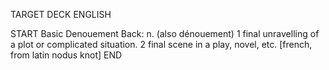 TARGET DECK
ENGLISH

START
Basic
Denouement
Back: n. (also dénouement) 1 final unravelling of a plot or complicated situation. 2 final scene in a play, novel, etc. [french, from latin nodus knot]
END
